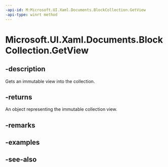 ```yaml
---
-api-id: M:Microsoft.UI.Xaml.Documents.BlockCollection.GetView
-api-type: winrt method
---
```


<!-- Method syntax
public Windows.Foundation.Collections.IVectorView<Windows.UI.Xaml.Documents.Block> GetView()
-->

# Microsoft.UI.Xaml.Documents.BlockCollection.GetView

## -description
Gets an immutable view into the collection.

## -returns
An object representing the immutable collection view.

## -remarks

## -examples

## -see-also
